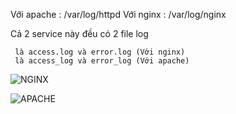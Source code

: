 Với apache :	/var/log/httpd
Với nginx :	/var/log/nginx

Cả 2 service này đều có 2 file log

     là access.log và error.log	(Với nginx)
     là access_log và error_log (Với apache)
 
 ![NGINX](https://github.com/PhamKhahn/Tong-hop-Note/blob/master/Log/2.%20Log%2CSyslog/img/7.png)

 ![APACHE](https://github.com/PhamKhahn/Tong-hop-Note/blob/master/Log/2.%20Log%2CSyslog/img/8.png)

